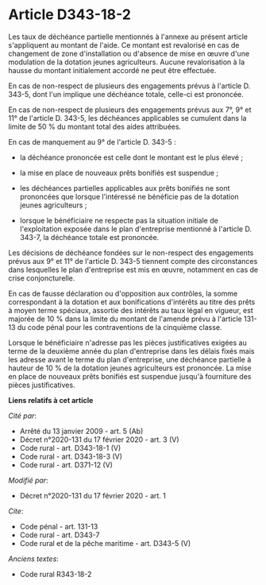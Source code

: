 # Article D343-18-2

Les taux de déchéance partielle mentionnés à l'annexe au présent article s'appliquent au montant de l'aide. Ce montant est
revalorisé en cas de changement de zone d'installation ou d'absence de mise en œuvre d'une modulation de la dotation jeunes
agriculteurs. Aucune revalorisation à la hausse du montant initialement accordé ne peut être effectuée.

En cas de non-respect de plusieurs des engagements prévus à l'article D. 343-5, dont l'un implique une déchéance totale,
celle-ci est prononcée.

En cas de non-respect de plusieurs des engagements prévus aux 7°, 9° et 11° de l'article D. 343-5, les déchéances applicables
se cumulent dans la limite de 50 % du montant total des aides attribuées.

En cas de manquement au 9° de l'article D. 343-5 :

- la déchéance prononcée est celle dont le montant est le plus élevé ;

- la mise en place de nouveaux prêts bonifiés est suspendue ;

- les déchéances partielles applicables aux prêts bonifiés ne sont prononcées que lorsque l'intéressé ne bénéficie pas de la
dotation jeunes agriculteurs ;

- lorsque le bénéficiaire ne respecte pas la situation initiale de l'exploitation exposée dans le plan d'entreprise mentionné
à l'article D. 343-7, la déchéance totale est prononcée.

Les décisions de déchéance fondées sur le non-respect des engagements prévus aux 9° et 11° de l'article D. 343-5 tiennent
compte des circonstances dans lesquelles le plan d'entreprise est mis en œuvre, notamment en cas de crise conjoncturelle.

En cas de fausse déclaration ou d'opposition aux contrôles, la somme correspondant à la dotation et aux bonifications
d'intérêts au titre des prêts à moyen terme spéciaux, assortie des intérêts au taux légal en vigueur, est majorée de 10 %
dans la limite du montant de l'amende prévu à l'article 131-13 du code pénal pour les contraventions de la cinquième classe.

Lorsque le bénéficiaire n'adresse pas les pièces justificatives exigées au terme de la deuxième année du plan d'entreprise
dans les délais fixés mais les adresse avant le terme du plan d'entreprise, une déchéance partielle à hauteur de 10 % de la
dotation jeunes agriculteurs est prononcée. La mise en place de nouveaux prêts bonifiés est suspendue jusqu'à fourniture des
pièces justificatives.

**Liens relatifs à cet article**

_Cité par_:

  - Arrêté du 13 janvier 2009 - art. 5 (Ab)
  - Décret n°2020-131 du 17 février 2020 - art. 3 (V)
  - Code rural - art. D343-18-1 (V)
  - Code rural - art. D343-18-3 (V)
  - Code rural - art. D371-12 (V)

_Modifié par_:

  - Décret n°2020-131 du 17 février 2020 - art. 1

_Cite_:

  - Code pénal - art. 131-13
  - Code rural - art. D343-7
  - Code rural et de la pêche maritime - art. D343-5 (V)

_Anciens textes_:

  - Code rural R343-18-2
